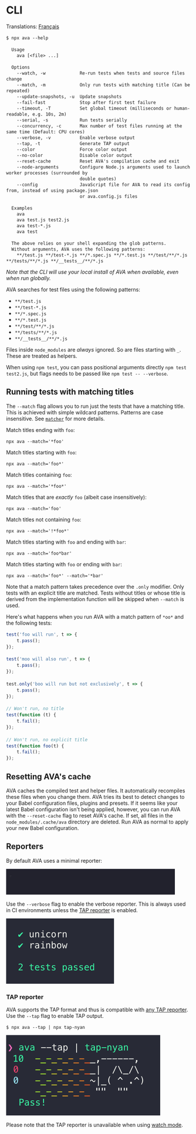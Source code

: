 # CLI

Translations: [Français](https://github.com/avajs/ava-docs/blob/master/fr_FR/docs/05-command-line.md)

```console
$ npx ava --help

  Usage
    ava [<file> ...]

  Options
    --watch, -w             Re-run tests when tests and source files change
    --match, -m             Only run tests with matching title (Can be repeated)
    --update-snapshots, -u  Update snapshots
    --fail-fast             Stop after first test failure
    --timeout, -T           Set global timeout (milliseconds or human-readable, e.g. 10s, 2m)
    --serial, -s            Run tests serially
    --concurrency, -c       Max number of test files running at the same time (Default: CPU cores)
    --verbose, -v           Enable verbose output
    --tap, -t               Generate TAP output
    --color                 Force color output
    --no-color              Disable color output
    --reset-cache           Reset AVA's compilation cache and exit
    --node-arguments        Configure Node.js arguments used to launch worker processes (surrounded by
                            double quotes)
    --config                JavaScript file for AVA to read its config from, instead of using package.json
                            or ava.config.js files

  Examples
    ava
    ava test.js test2.js
    ava test-*.js
    ava test

  The above relies on your shell expanding the glob patterns.
  Without arguments, AVA uses the following patterns:
    **/test.js **/test-*.js **/*.spec.js **/*.test.js **/test/**/*.js **/tests/**/*.js **/__tests__/**/*.js
```

*Note that the CLI will use your local install of AVA when available, even when run globally.*

AVA searches for test files using the following patterns:

* `**/test.js`
* `**/test-*.js`
* `**/*.spec.js`
* `**/*.test.js`
* `**/test/**/*.js`
* `**/tests/**/*.js`
* `**/__tests__/**/*.js`

Files inside `node_modules` are *always* ignored. So are files starting with `_`. These are treated as helpers.

When using `npm test`, you can pass positional arguments directly `npm test test2.js`, but flags needs to be passed like `npm test -- --verbose`.

## Running tests with matching titles

The `--match` flag allows you to run just the tests that have a matching title. This is achieved with simple wildcard patterns. Patterns are case insensitive. See [`matcher`](https://github.com/sindresorhus/matcher) for more details.

Match titles ending with `foo`:

```console
npx ava --match='*foo'
```

Match titles starting with `foo`:

```console
npx ava --match='foo*'
```

Match titles containing `foo`:

```console
npx ava --match='*foo*'
```

Match titles that are *exactly* `foo` (albeit case insensitively):

```console
npx ava --match='foo'
```

Match titles not containing `foo`:

```console
npx ava --match='!*foo*'
```

Match titles starting with `foo` and ending with `bar`:

```console
npx ava --match='foo*bar'
```

Match titles starting with `foo` or ending with `bar`:

```console
npx ava --match='foo*' --match='*bar'
```

Note that a match pattern takes precedence over the `.only` modifier. Only tests with an explicit title are matched. Tests without titles or whose title is derived from the implementation function will be skipped when `--match` is used.

Here's what happens when you run AVA with a match pattern of `*oo*` and the following tests:

```js
test('foo will run', t => {
	t.pass();
});

test('moo will also run', t => {
	t.pass();
});

test.only('boo will run but not exclusively', t => {
	t.pass();
});

// Won't run, no title
test(function (t) {
	t.fail();
});

// Won't run, no explicit title
test(function foo(t) {
	t.fail();
});
```

## Resetting AVA's cache

AVA caches the compiled test and helper files. It automatically recompiles these files when you change them. AVA tries its best to detect changes to your Babel configuration files, plugins and presets. If it seems like your latest Babel configuration isn't being applied, however, you can run AVA with the `--reset-cache` flag to reset AVA's cache. If set, all files in the `node_modules/.cache/ava` directory are deleted. Run AVA as normal to apply your new Babel configuration.

## Reporters

By default AVA uses a minimal reporter:

<img src="../media/mini-reporter.gif" width="460">

Use the `--verbose` flag to enable the verbose reporter. This is always used in CI environments unless the [TAP reporter](#tap-reporter) is enabled.

<img src="../media/verbose-reporter.png" width="294">

### TAP reporter

AVA supports the TAP format and thus is compatible with [any TAP reporter](https://github.com/sindresorhus/awesome-tap#reporters). Use the `--tap` flag to enable TAP output.

```console
$ npx ava --tap | npx tap-nyan
```

<img src="../media/tap-reporter.png" width="420">

Please note that the TAP reporter is unavailable when using [watch mode](./recipes/watch-mode.md).
